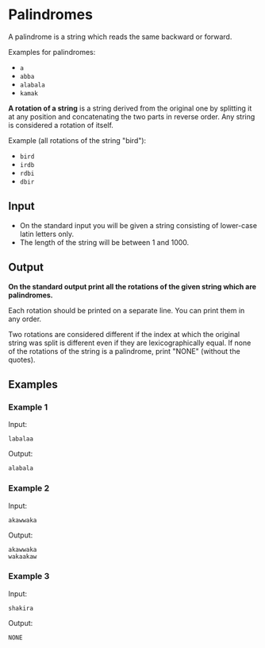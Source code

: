 # Palindromes

A palindrome is a string which reads the same backward or forward. 

Examples for palindromes:

* `a`
* `abba`
* `alabala`
* `kamak`

**A rotation of a string** is a string derived from the original one by splitting it at any position and concatenating the two parts in reverse order. Any string is considered a rotation of itself.

Example (all rotations of the string "bird"):

* `bird`
* `irdb`
* `rdbi`
* `dbir`

## Input

* On the standard input you will be given a string consisting of lower-case latin letters only. 
* The length of the string will be between 1 and 1000.

## Output

**On the standard output print all the rotations of the given string which are palindromes.**

Each rotation should be printed on a separate line. You can print them in any order. 

Two rotations are considered different if the index at which the original string was split is different even if they are lexicographically equal. If none of the rotations of the string is a palindrome, print "NONE" (without the quotes).

## Examples

### Example 1

Input:

`labalaa`

Output:

`alabala`

### Example 2

Input:

`akawwaka`

Output:

```
akawwaka
wakaakaw
```

### Example 3

Input:

`shakira`

Output:

`NONE`